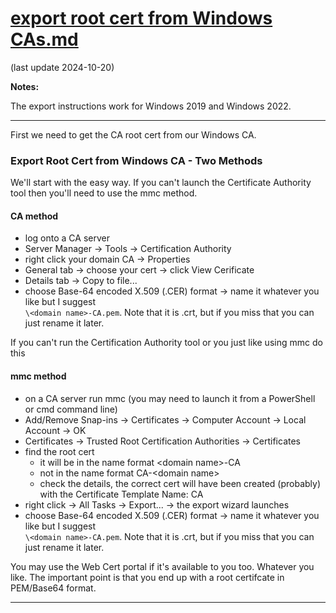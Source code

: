 # [export root cert from Windows CAs.md](export%20root%20cert%20from%20Windows%20CAs.md)
(last update 2024-10-20)

**Notes:**

The export instructions work for Windows 2019 and Windows 2022.

---

First we need to get the CA root cert from our Windows CA.
### Export Root Cert from Windows CA - Two Methods

We'll start with the easy way. If you can't launch the Certificate Authority tool then you'll need to use the mmc method.
#### CA method
- log onto a CA server
- Server Manager -> Tools -> Certification Authority
- right click your domain CA -> Properties
- General tab -> choose your cert -> click View Cerificate
- Details tab -> Copy to file...
- choose Base-64 encoded X.509 (.CER) format -> name it whatever you like but I suggest  
`\<domain name>-CA.pem`. Note that it is .crt, but if you miss that you can just rename it later.

If you can't run the Certification Authority tool or you just like using mmc do this
#### mmc method
- on a CA server run mmc (you may need to launch it from a PowerShell or cmd command line)
- Add/Remove Snap-ins -> Certificates -> Computer Account -> Local Account -> OK
- Certificates -> Trusted Root Certification Authorities -> Certificates
- find the root cert
	- it will be in the name format \<domain name>-CA
	- not in the name format CA-\<domain name>
	- check the details, the correct cert will have been created (probably) with the Certificate Template Name: CA
- right click -> All Tasks -> Export... -> the export wizard launches
- choose Base-64 encoded X.509 (.CER) format -> name it whatever you like but I suggest  
`\<domain name>-CA.pem`. Note that it is .crt, but if you miss that you can just rename it later.

You may use the Web Cert portal if it's available to you too. Whatever you like. The important point is that you end up with a root certifcate in PEM/Base64 format.

---